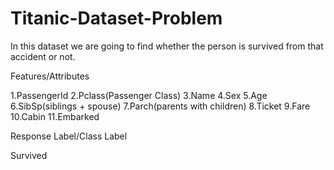  # Titanic-Dataset-Problem

In this dataset we are going to find whether the person is survived from that accident or not.

Features/Attributes

1.PassengerId 
2.Pclass(Passenger Class)
3.Name
4.Sex
5.Age
6.SibSp(siblings + spouse)
7.Parch(parents with children)
8.Ticket
9.Fare
10.Cabin
11.Embarked

Response Label/Class Label

Survived

